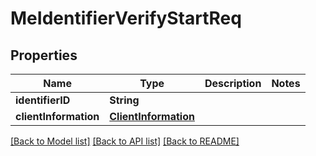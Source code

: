 # MeIdentifierVerifyStartReq

## Properties
Name | Type | Description | Notes
------------ | ------------- | ------------- | -------------
**identifierID** | **String** |  | 
**clientInformation** | [**ClientInformation**](ClientInformation.md) |  | 

[[Back to Model list]](../README.md#documentation-for-models) [[Back to API list]](../README.md#documentation-for-api-endpoints) [[Back to README]](../README.md)



